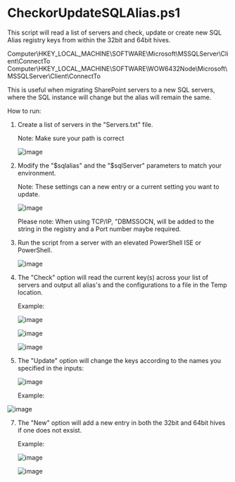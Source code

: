# CheckorUpdateSQLAlias.ps1
This script will read a list of servers and check, update or create new SQL Alias registry keys from within the 32bit and 64bit hives. 

Computer\HKEY_LOCAL_MACHINE\SOFTWARE\Microsoft\MSSQLServer\Client\ConnectTo
Computer\HKEY_LOCAL_MACHINE\SOFTWARE\WOW6432Node\Microsoft\MSSQLServer\Client\ConnectTo

This is useful when migrating SharePoint servers to a new SQL servers, where the SQL instance will change but the alias will remain the same. 

How to run:

1. Create a list of servers in the "Servers.txt" file.

   Note: Make sure your path is correct

   ![image](https://github.com/mikelee1313/CheckUpdate-SQLAlias/assets/62190454/acf7e749-923e-45f7-83ab-6ae6c25175ba)

3. Modify the "$sqlalias" and the "$sqlServer" parameters to match your environment.

   Note: These settings can a new entry or a current setting you want to update.

   ![image](https://github.com/mikelee1313/CheckUpdate-SQLAlias/assets/62190454/1d1d0fec-2730-4619-9ff9-8401ed201976)

   Please note: When using TCP/IP, "DBMSSOCN, will be added to the string in the registry and a Port number maybe required.

3. Run the script from a server with an elevated PowerShell ISE or PowerShell.

   ![image](https://github.com/mikelee1313/CheckUpdate-SQLAlias/assets/62190454/814154d8-5d11-4f29-a6cf-ae857e20d5de)

5. The "Check" option will read the current key(s) across your list of servers and output all alias's and the configurations to a file in the Temp location.

   Example:

   ![image](https://github.com/mikelee1313/CheckUpdate-SQLAlias/assets/62190454/d9ecd0fc-682d-41b8-aeb5-b94c6549d413)

   ![image](https://github.com/mikelee1313/CheckUpdate-SQLAlias/assets/62190454/86a00bf3-2808-4d3a-b749-b761d9a18e48)

   ![image](https://github.com/mikelee1313/CheckUpdate-SQLAlias/assets/62190454/5fb43c53-5742-4fb0-8fb0-3ab5d28c9b1e)

6. The "Update" option will change the keys according to the names you specified in the inputs:

   ![image](https://github.com/mikelee1313/CheckUpdate-SQLAlias/assets/62190454/70f1ba79-426e-4c23-9baa-1b3ae32ace42)

   Example:

![image](https://github.com/mikelee1313/CheckUpdate-SQLAlias/assets/62190454/72811c3c-124f-425c-9e78-3728dfcae884)

7. The "New" option will add a new entry in both the 32bit and 64bit hives if one does not exsist.

   Example:

   ![image](https://github.com/mikelee1313/CheckUpdate-SQLAlias/assets/62190454/f4921c99-160f-46d2-a167-bf1bf28a64ce)

   ![image](https://github.com/mikelee1313/CheckUpdate-SQLAlias/assets/62190454/ad3698c2-ceb3-4761-90cb-e12c0e145f0c)



   
